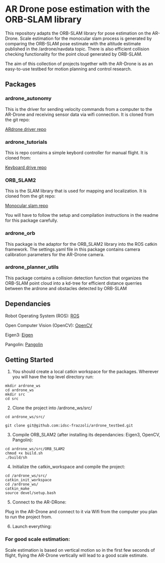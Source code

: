 # AR Drone pose estimation with the ORB-SLAM library
This repository adapts the ORB-SLAM library for pose estimation on the AR-Drone. Scale estimation for the monocular slam process is generated by comparing the ORB-SLAM pose estimate with the altitude estimate published in the /ardrone/navdata topic. There is also efficient collision checking functionality for the point cloud generated by ORB-SLAM. 

The aim of this collection of projects together with the AR-Drone is as an easy-to-use testbed for motion planning and control research.
## Packages

### ardrone_autonomy
This is the driver for sending velocity commands from a computer to the AR-Drone and receiving sensor data via wifi connection. It is cloned from the git repo:

[ARdrone driver repo](https://github.com/AutonomyLab/ardrone_autonomy) 

### ardrone_tutorials
This is repo contains a simple keybord controller for manual flight. It is cloned from:

[Keyboard drive repo](https://github.com/mikehamer/ardrone_tutorials)

### ORB_SLAM2
This is the SLAM library that is used for mapping and localization. It is cloned from the git repo:

[Monocular slam repo](https://github.com/raulmur/ORB_SLAM2) 

You will have to follow the setup and compilation instructions in the readme for this package carefully. 

### ardrone_orb
This package is the adaptor for the ORB_SLAM2 library into the ROS catkin framework. The settings.yaml file in this package contains camera calibration parameters for the AR-Drone camera. 

### ardrone_planner_utils
This package contains a collision detection function that organizes the ORB-SLAM point cloud into a kd-tree for efficient distance querries between the ardrone and obstacles detected by ORB-SLAM

## Dependancies
Robot Operating System (ROS): [ROS](http://wiki.ros.org/ROS/Installation)

Open Computer Vision (OpenCV): [OpenCV](http://opencv.org)

Eigen3: [Eigen](http://eigen.tuxfamily.org/index.php?title=Main_Page)

Pangolin: [Pangolin](https://github.com/stevenlovegrove/Pangolin)

## Getting Started

1) You should create a local catkin workspace for the packages. Wherever you will have the top level directory run:

```
mkdir ardrone_ws
cd ardrone_ws
mkdir src
cd src 
``` 

2) Clone the project into /ardrone_ws/src/ 

```
cd ardrone_ws/src/

git clone git@github.com:idsc-frazzoli/ardrone_testbed.git
```

3) Compile ORB_SLAM2 (after installing its dependancies: Eigen3, OpenCV, Pangolin):

```
cd ardrone_ws/src/ORB_SLAM2
chmod +x build.sh
./build/sh
```

4) Initialize the catkin_workspace and compile the project:

```
cd /ardrone_ws/src/
catkin_init_workspace
cd /ardrone_ws/
catkin_make
source devel/setup.bash
```

5) Connect to the AR-DRone:

Plug in the AR-Drone and connect to it via Wifi from the computer you plan to run the project from.

6) Launch everything:



### For good scale estimation:
Scale estimation is based on vertical motion so in the first few seconds of flight, flying the AR-Drone vertically will lead to a good scale estimate.
